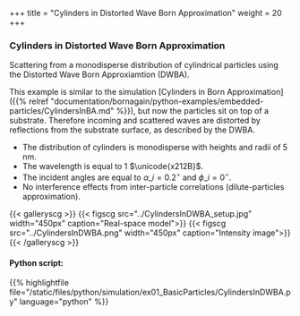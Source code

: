 +++
title = "Cylinders in Distorted Wave Born Approximation"
weight = 20
+++

### Cylinders in Distorted Wave Born Approximation

Scattering from a monodisperse distribution of cylindrical particles using the Distorted Wave Born Approxiamtion (DWBA).

This example is similar to the simulation [Cylinders in Born Approximation]({{% relref "documentation/bornagain/python-examples/embedded-particles/CylindersInBA.md" %}}), but now the particles sit on top of a substrate. Therefore incoming and scattered waves are distorted by reflections from the substrate surface, as described by the DWBA.

* The distribution of cylinders is monodisperse with heights and radii of $5$ nm.
* The wavelength is equal to $1$ $\unicode{x212B}$.
* The incident angles are equal to $\alpha\_i = 0.2 ^{\circ}$ and $\phi\_i = 0^{\circ}$.
* No interference effects from inter-particle correlations (dilute-particles approximation).

{{< galleryscg >}}
{{< figscg src="../CylindersInDWBA_setup.jpg" width="450px" caption="Real-space model">}}
{{< figscg src="../CylindersInDWBA.png" width="450px" caption="Intensity image">}}
{{< /galleryscg >}}

#### Python script:
{{% highlightfile file="/static/files/python/simulation/ex01_BasicParticles/CylindersInDWBA.py" language="python" %}}

